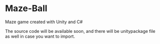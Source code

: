 # Maze-Ball
Maze game created with Unity and C#

The source code will be available soon, and there will be unitypackage file as well in case you want to import.
